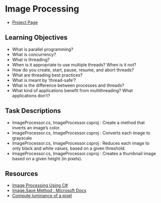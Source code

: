 # Image Processing
- [Project Page](https://intranet.hbtn.io/projects/755)

## Learning Objectives
- What is parallel programming?
- What is concurrency?
- What is threading?
- When is it appropriate to use multiple threads? When is it not?
- How do you create, start, pause, resume, and abort threads?
- What are threading best practices?
- What is meant by ‘thread-safe’?
- What is the difference between processes and threads?
- What kind of applications benefit from multithreading? What applications don’t?

## Task Descriptions
- ImageProcessor.cs, ImageProcessor.csproj : Create a method that inverts an image’s color.
- ImageProcessor.cs, ImageProcessor.csproj : Converts each image to grayscale
- ImageProcessor.cs, ImageProcessor.csproj : Reduces each image to only black and white values, based on a given threshold.
- ImageProcessor.cs, ImageProcessor.csproj : Creates a thumbnail image based on a given height (in pixels).

## Resources
- [Image Processing Using C#](https://www.codeproject.com/Articles/33838/Image-Processing-using-C)
- [Image.Save Method : Microsoft Docs](https://docs.microsoft.com/en-us/dotnet/api/system.drawing.image.save?view=net-5.0)
- [Compute luminance of a pixel](https://cs.stackexchange.com/questions/11876/how-do-i-compute-the-luminance-of-a-pixel)